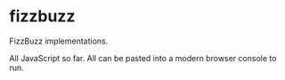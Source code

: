 # fizzbuzz
FizzBuzz implementations. 

All JavaScript so far. All can be pasted into a modern browser console to run.
